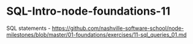 # SQL-Intro-node-foundations-11
SQL statements - https://github.com/nashville-software-school/node-milestones/blob/master/01-foundations/exercises/11-sql_queries_01.md
